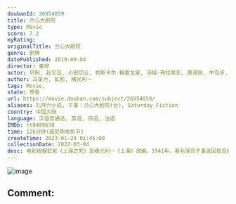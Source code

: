 ```yaml
---
doubanId: 26954859
title: 兰心大剧院
type: Movie
score: 7.2
myRating: 
originalTitle: 兰心大剧院
genre: 剧情
datePublished: 2019-09-04
director: 娄烨
actor: 巩俐, 赵又廷, 小田切让, 帕斯卡尔·格雷戈里, 汤姆·弗拉席亚, 黄湘丽, 中岛步, 王传君, 张颂文, 曹苏苏, 李伟龙, 姜健, 中泉英雄, 涩谷天马, 王箫淇
author: 马英力, 虹影, 横光利一
tags: Movie, 
state: 想看
url: https://movie.douban.com/subject/26954859/
aliases: 礼拜六小说, 于堇：兰心大剧院(台), Saturday_Fiction
country: 中国大陆
language: 汉语普通话, 英语, 日语, 法语
IMDb: tt8499638
time: 126分钟(威尼斯电影节)
createTime: 2023-01-24 01:45:00
collectionDate: 2022-03-04
desc: 电影根据虹影《上海之死》及横光利一《上海》改编。1941年。著名演员于堇返回孤岛时期的上海，表面上是为了出演她的旧爱执导的话剧《礼拜六小说》。但是她真正的目的是什么？是为了救出她的前夫？为了给盟军搜...
---
```


![image](p2681336608.jpg)

Comment: 
---

